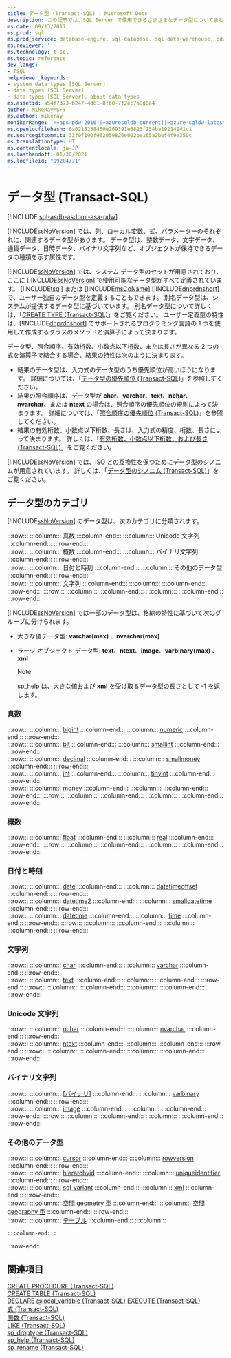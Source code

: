 ```yaml
---
title: データ型 (Transact-SQL) | Microsoft Docs
description: この記事では、SQL Server で使用できるさまざまなデータ型についてまとめてあります。
ms.date: 09/13/2017
ms.prod: sql
ms.prod_service: database-engine, sql-database, sql-data-warehouse, pdw
ms.reviewer: ''
ms.technology: t-sql
ms.topic: reference
dev_langs:
- TSQL
helpviewer_keywords:
- system data types [SQL Server]
- data types [SQL Server]
- data types [SQL Server], about data types
ms.assetid: a54f7373-b247-4d61-8fb8-7f2ec7a8d0a4
author: MikeRayMSFT
ms.author: mikeray
monikerRange: '>=aps-pdw-2016||=azuresqldb-current||=azure-sqldw-latest||>=sql-server-2016||>=sql-server-linux-2017||=azuresqldb-mi-current'
ms.openlocfilehash: 6a0215238460e209391e6823f254ba19214141c1
ms.sourcegitcommit: 33f0f190f962059826e002be165a2bef4f9e350c
ms.translationtype: HT
ms.contentlocale: ja-JP
ms.lasthandoff: 01/30/2021
ms.locfileid: "99204771"
---
```

# <a name="data-types-transact-sql"></a>データ型 (Transact-SQL)
[!INCLUDE [sql-asdb-asdbmi-asa-pdw](../../includes/applies-to-version/sql-asdb-asdbmi-asa-pdw.md)]

[!INCLUDE[ssNoVersion](../../includes/ssnoversion-md.md)] では、列、ローカル変数、式、パラメーターのそれぞれに、関連するデータ型があります。 データ型は、整数データ、文字データ、通貨データ、日時データ、バイナリ文字列など、オブジェクトが保持できるデータの種類を示す属性です。
  
[!INCLUDE[ssNoVersion](../../includes/ssnoversion-md.md)] では、システム データ型のセットが用意されており、ここに [!INCLUDE[ssNoVersion](../../includes/ssnoversion-md.md)] で使用可能なデータ型がすべて定義されています。 [!INCLUDE[tsql](../../includes/tsql-md.md)] または [!INCLUDE[msCoName](../../includes/msconame-md.md)] [!INCLUDE[dnprdnshort](../../includes/dnprdnshort-md.md)] で、ユーザー独自のデータ型を定義することもできます。 別名データ型は、システムが提供するデータ型に基づいています。 別名データ型について詳しくは、「[CREATE TYPE &#40;Transact-SQL&#41;](../../t-sql/statements/create-type-transact-sql.md)」をご覧ください。 ユーザー定義型の特性は、[!INCLUDE[dnprdnshort](../../includes/dnprdnshort-md.md)] でサポートされるプログラミング言語の 1 つを使用して作成するクラスのメソッドと演算子によって決まります。
  
データ型、照合順序、有効桁数、小数点以下桁数、または長さが異なる 2 つの式を演算子で結合する場合、結果の特性は次のように決まります。
-   結果のデータ型は、入力式のデータ型のうち優先順位が高いほうになります。 詳細については、「[データ型の優先順位 &#40;Transact-SQL&#41;](../../t-sql/data-types/data-type-precedence-transact-sql.md)」を参照してください。  
-   結果の照合順序は、データ型が **char**、**varchar**、**text**、**nchar**、**nvarchar**、または **ntext** の場合は、照合順序の優先順位の規則によって決まります。 詳細については、「[照合順序の優先順位 &#40;Transact-SQL&#41;](../../t-sql/statements/collation-precedence-transact-sql.md)」を参照してください。  
-   結果の有効桁数、小数点以下桁数、長さは、入力式の精度、桁数、長さによって決まります。 詳しくは、「[有効桁数、小数点以下桁数、および長さ &#40;Transact-SQL&#41;](../../t-sql/data-types/precision-scale-and-length-transact-sql.md)」をご覧ください。  
  
[!INCLUDE[ssNoVersion](../../includes/ssnoversion-md.md)] では、ISO との互換性を保つためにデータ型のシノニムが用意されています。 詳しくは、「[データ型のシノニム &#40;Transact-SQL&#41;](../../t-sql/data-types/data-type-synonyms-transact-sql.md)」をご覧ください。
  
## <a name="data-type-categories"></a>データ型のカテゴリ
[!INCLUDE[ssNoVersion](../../includes/ssnoversion-md.md)] のデータ型は、次のカテゴリに分類されます。
  
:::row:::
    :::column:::
        真数
    :::column-end:::
    :::column:::
        Unicode 文字列
    :::column-end:::
:::row-end:::  
:::row:::
    :::column:::
        概数
    :::column-end:::
    :::column:::
        バイナリ文字列
    :::column-end:::
:::row-end:::  
:::row:::
    :::column:::
        日付と時刻
    :::column-end:::
    :::column:::
        その他のデータ型
    :::column-end:::
:::row-end:::  
:::row:::
    :::column:::
        文字列
    :::column-end:::
    :::column:::
    :::column-end:::
:::row-end:::
:::row:::
    :::column:::
    :::column-end:::
    :::column:::
    :::column-end:::
:::row-end:::
 
[!INCLUDE[ssNoVersion](../../includes/ssnoversion-md.md)] では一部のデータ型は、格納の特性に基づいて次のグループに分けられます。
-   大きな値データ型: **varchar(max)** 、**nvarchar(max)**  
-   ラージ オブジェクト データ型: **text**、**ntext**、**image**、**varbinary(max)** 、**xml**  
  
    > [!NOTE]  
    >  sp_help は、大きな値および **xml** を受け取るデータ型の長さとして -1 を返します。  
  
### <a name="exact-numerics"></a>真数
  
:::row:::
    :::column:::
        [bigint](../../t-sql/data-types/int-bigint-smallint-and-tinyint-transact-sql.md)
    :::column-end:::
    :::column:::
        [numeric](../../t-sql/data-types/decimal-and-numeric-transact-sql.md)
    :::column-end:::
:::row-end:::  
:::row:::
    :::column:::
        [bit](../../t-sql/data-types/bit-transact-sql.md)
    :::column-end:::
    :::column:::
        [smallint](../../t-sql/data-types/int-bigint-smallint-and-tinyint-transact-sql.md)
    :::column-end:::
:::row-end:::  
:::row:::
    :::column:::
        [decimal](../../t-sql/data-types/decimal-and-numeric-transact-sql.md)
    :::column-end:::
    :::column:::
        [smallmoney](../../t-sql/data-types/money-and-smallmoney-transact-sql.md)
    :::column-end:::
:::row-end:::  
:::row:::
    :::column:::
        [int](../../t-sql/data-types/int-bigint-smallint-and-tinyint-transact-sql.md)
    :::column-end:::
    :::column:::
        [tinyint](../../t-sql/data-types/int-bigint-smallint-and-tinyint-transact-sql.md)
    :::column-end:::
:::row-end:::  
:::row:::
    :::column:::
        [money](../../t-sql/data-types/money-and-smallmoney-transact-sql.md)
    :::column-end:::
    :::column:::
    :::column-end:::
:::row-end:::
:::row:::
    :::column:::
    :::column-end:::
    :::column:::
    :::column-end:::
:::row-end:::

### <a name="approximate-numerics"></a>概数
  
:::row:::
    :::column:::
        [float](../../t-sql/data-types/float-and-real-transact-sql.md)
    :::column-end:::
    :::column:::
        [real](../../t-sql/data-types/float-and-real-transact-sql.md)
    :::column-end:::
:::row-end:::
:::row:::
    :::column:::
    :::column-end:::
    :::column:::
    :::column-end:::
:::row-end:::

### <a name="date-and-time"></a>日付と時刻
  
:::row:::
    :::column:::
        [date](../../t-sql/data-types/date-transact-sql.md)
    :::column-end:::
    :::column:::
        [datetimeoffset](../../t-sql/data-types/datetimeoffset-transact-sql.md)
    :::column-end:::
:::row-end:::  
:::row:::
    :::column:::
        [datetime2](../../t-sql/data-types/datetime2-transact-sql.md)
    :::column-end:::
    :::column:::
        [smalldatetime](../../t-sql/data-types/smalldatetime-transact-sql.md)
    :::column-end:::
:::row-end:::  
:::row:::
    :::column:::
        [datetime](../../t-sql/data-types/datetime-transact-sql.md)
    :::column-end:::
    :::column:::
        [time](../../t-sql/data-types/time-transact-sql.md)
    :::column-end:::
:::row-end:::
:::row:::
    :::column:::
    :::column-end:::
    :::column:::
    :::column-end:::
:::row-end:::
  
### <a name="character-strings"></a>文字列
  
:::row:::
    :::column:::
        [char](../../t-sql/data-types/char-and-varchar-transact-sql.md)
    :::column-end:::
    :::column:::
        [varchar](../../t-sql/data-types/char-and-varchar-transact-sql.md)
    :::column-end:::
:::row-end:::  
:::row:::
    :::column:::
        [text](../../t-sql/data-types/ntext-text-and-image-transact-sql.md)
    :::column-end:::
    :::column:::
    :::column-end:::
:::row-end:::
:::row:::
    :::column:::
    :::column-end:::
    :::column:::
    :::column-end:::
:::row-end:::
 
### <a name="unicode-character-strings"></a>Unicode 文字列
  
:::row:::
    :::column:::
        [nchar](../../t-sql/data-types/nchar-and-nvarchar-transact-sql.md)
    :::column-end:::
    :::column:::
        [nvarchar](../../t-sql/data-types/nchar-and-nvarchar-transact-sql.md)
    :::column-end:::
:::row-end:::  
:::row:::
    :::column:::
        [ntext](../../t-sql/data-types/ntext-text-and-image-transact-sql.md)
    :::column-end:::
    :::column:::
    :::column-end:::
:::row-end:::
:::row:::
    :::column:::
    :::column-end:::
    :::column:::
    :::column-end:::
:::row-end:::
  

### <a name="binary-strings"></a>バイナリ文字列
  
:::row:::
    :::column:::
        [[バイナリ]](../../t-sql/data-types/binary-and-varbinary-transact-sql.md)
    :::column-end:::
    :::column:::
        [varbinary](../../t-sql/data-types/binary-and-varbinary-transact-sql.md)
    :::column-end:::
:::row-end:::  
:::row:::
    :::column:::
        [image](../../t-sql/data-types/ntext-text-and-image-transact-sql.md)
    :::column-end:::
    :::column:::
    :::column-end:::
:::row-end:::
:::row:::
    :::column:::
    :::column-end:::
    :::column:::
    :::column-end:::
:::row-end:::

### <a name="other-data-types"></a>その他のデータ型

:::row:::
    :::column:::
        [cursor](../../t-sql/data-types/cursor-transact-sql.md)
    :::column-end:::
    :::column:::
        [rowversion](../../t-sql/data-types/rowversion-transact-sql.md)
    :::column-end:::
:::row-end:::  
:::row:::
    :::column:::
        [hierarchyid](../../t-sql/data-types/hierarchyid-data-type-method-reference.md)
    :::column-end:::
    :::column:::
        [uniqueidentifier](../../t-sql/data-types/uniqueidentifier-transact-sql.md)
    :::column-end:::
:::row-end:::  
:::row:::
    :::column:::
        [sql_variant](../../t-sql/data-types/sql-variant-transact-sql.md)
    :::column-end:::
    :::column:::
        [xml](../../t-sql/xml/xml-transact-sql.md)
    :::column-end:::
:::row-end:::  
:::row:::
    :::column:::
        [空間 geometry 型](../../t-sql/spatial-geometry/spatial-types-geometry-transact-sql.md) 
    :::column-end:::
    :::column:::
        [空間 geography 型](../../t-sql/spatial-geography/spatial-types-geography.md)
    :::column-end:::
:::row-end:::  
:::row:::
    :::column:::
        [テーブル](../../t-sql/data-types/table-transact-sql.md) 
    :::column-end:::
    :::column:::
         
    :::column-end:::
:::row-end:::

  
## <a name="see-also"></a>関連項目
[CREATE PROCEDURE &#40;Transact-SQL&#41;](../../t-sql/statements/create-procedure-transact-sql.md)  
[CREATE TABLE &#40;Transact-SQL&#41;](../../t-sql/statements/create-table-transact-sql.md)  
[DECLARE @local_variable &#40;Transact-SQL&#41;](../../t-sql/language-elements/declare-local-variable-transact-sql.md)
[EXECUTE &#40;Transact-SQL&#41;](../../t-sql/language-elements/execute-transact-sql.md)  
[式 &#40;Transact-SQL&#41;](../../t-sql/language-elements/expressions-transact-sql.md)  
[関数 &#40;Transact-SQL&#41;](../../t-sql/functions/functions.md)  
[LIKE &#40;Transact-SQL&#41;](../../t-sql/language-elements/like-transact-sql.md)  
[sp_droptype &#40;Transact-SQL&#41;](../../relational-databases/system-stored-procedures/sp-droptype-transact-sql.md)  
[sp_help &#40;Transact-SQL&#41;](../../relational-databases/system-stored-procedures/sp-help-transact-sql.md)  
[sp_rename &#40;Transact-SQL&#41;](../../relational-databases/system-stored-procedures/sp-rename-transact-sql.md)
  
  
